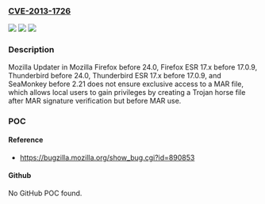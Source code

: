 ### [CVE-2013-1726](https://cve.mitre.org/cgi-bin/cvename.cgi?name=CVE-2013-1726)
![](https://img.shields.io/static/v1?label=Product&message=n%2Fa&color=blue)
![](https://img.shields.io/static/v1?label=Version&message=n%2Fa&color=blue)
![](https://img.shields.io/static/v1?label=Vulnerability&message=n%2Fa&color=brighgreen)

### Description

Mozilla Updater in Mozilla Firefox before 24.0, Firefox ESR 17.x before 17.0.9, Thunderbird before 24.0, Thunderbird ESR 17.x before 17.0.9, and SeaMonkey before 2.21 does not ensure exclusive access to a MAR file, which allows local users to gain privileges by creating a Trojan horse file after MAR signature verification but before MAR use.

### POC

#### Reference
- https://bugzilla.mozilla.org/show_bug.cgi?id=890853

#### Github
No GitHub POC found.

